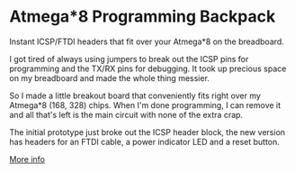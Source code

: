 # Atmega*8 Programming Backpack

Instant ICSP/FTDI headers that fit over your Atmega*8 on the breadboard.

I got tired of always using jumpers to break out the ICSP pins for programming and the TX/RX pins for debugging. It took up precious space on my breadboard and made the whole thing messier. 

So I made a little breakout board that conveniently fits right over my Atmega*8 (168, 328) chips. When I'm done programming, I can remove it and all that's left is the main circuit with none of the extra crap. 

The initial prototype just broke out the ICSP header block, the new version has headers for an FTDI cable, a power indicator LED and a reset button.

[More info](https://hackaday.io/project/8093-atmega8-breadboard-backpack)
